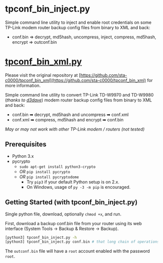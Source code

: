 # tpconf_bin_inject.py
Simple command line utility to inject and enable root credentials on some TP-Link modem router backup config files from binary to XML and back:
- conf.bin => decrypt, md5hash, uncompress, inject, compress, md5hash, encrypt => outconf.bin

# [tpconf_bin_xml.py](https://github.com/sta-c0000/tpconf_bin_xml)

Please visit the original repository at [https://github.com/sta-c0000/tpconf_bin_xml](https://github.com/sta-c0000/tpconf_bin_xml) for more information.

Simple command line utility to convert TP-Link TD-W9970 and TD-W9980 (_thanks to [d3dave](https://github.com/d3dave)_) modem router backup config files from binary to XML and back:
- conf.bin ➡ decrypt, md5hash and uncompress ➡ conf.xml
- conf.xml ➡ compress, md5hash and encrypt ➡ conf.bin

*May or may not work with other TP-Link modem / routers (not tested)*

## Prerequisites

- Python 3.x
- pycrypto
  - `sudo apt-get install python3-crypto`
  - *OR* `pip install pycrypto`
  - *OR* `pip install pycryptodome`
    - Try `pip3` if your default Python setup is on 2.x.
    - On Windows, usage of `py -3 -m pip` is encouraged.

## Getting Started (with tpconf_bin_inject.py)

Single python file, download, optionally `chmod +x`, and run.

First, download a backup conf.bin file from your router using its web interface (System Tools → Backup & Restore → Backup).
```sh
[python3] tpconf_bin_inject.py -h
[python3] tpconf_bin_inject.py conf.bin # that long chain of operations I mentioned above
```

The `outconf.bin` file will have a `root` account enabled with the password `root`.
